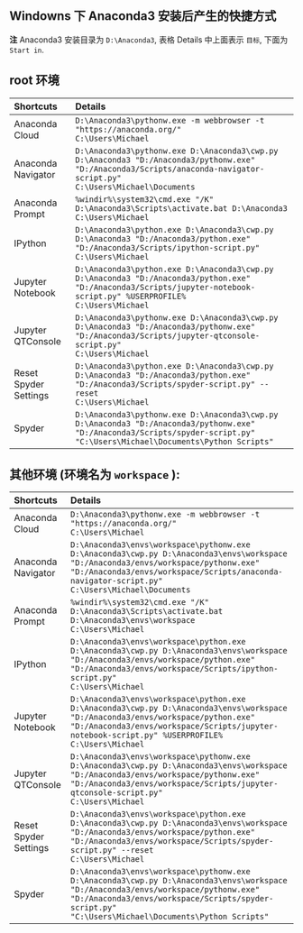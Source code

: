 ## Windowns 下 Anaconda3 安装后产生的快捷方式

**注** Anaconda3 安装目录为 `D:\Anaconda3`,
表格 Details 中上面表示 `目标`, 下面为 `Start in`.

## root 环境

| Shortcuts             | Details                                                                                                                                                                           |
| :----                 | :----                                                                                                                                                                             |
| Anaconda Cloud        | `D:\Anaconda3\pythonw.exe -m webbrowser -t "https://anaconda.org/"` <br> `C:\Users\Michael`                                                                                       |
| Anaconda Navigator    | `D:\Anaconda3\pythonw.exe D:\Anaconda3\cwp.py D:\Anaconda3 "D:/Anaconda3/pythonw.exe" "D:/Anaconda3/Scripts/anaconda-navigator-script.py"` <br> `C:\Users\Michael\Documents`      |
| Anaconda Prompt       | `%windir%\system32\cmd.exe "/K" D:\Anaconda3\Scripts\activate.bat D:\Anaconda3` <br> `C:\Users\Michael`                                                                           |
| IPython               | `D:\Anaconda3\python.exe D:\Anaconda3\cwp.py D:\Anaconda3 "D:/Anaconda3/python.exe" "D:/Anaconda3/Scripts/ipython-script.py"` <br> `C:\Users\Michael`                             |
| Jupyter Notebook      | `D:\Anaconda3\python.exe D:\Anaconda3\cwp.py D:\Anaconda3 "D:/Anaconda3/python.exe" "D:/Anaconda3/Scripts/jupyter-notebook-script.py" %USERPROFILE%` <br> `C:\Users\Michael`      |
| Jupyter QTConsole     | `D:\Anaconda3\pythonw.exe D:\Anaconda3\cwp.py D:\Anaconda3 "D:/Anaconda3/pythonw.exe" "D:/Anaconda3/Scripts/jupyter-qtconsole-script.py"` <br> `C:\Users\Michael`                 |
| Reset Spyder Settings | `D:\Anaconda3\python.exe D:\Anaconda3\cwp.py D:\Anaconda3 "D:/Anaconda3/python.exe" "D:/Anaconda3/Scripts/spyder-script.py" --reset` <br> `C:\Users\Michael`                      |
| Spyder                | `D:\Anaconda3\pythonw.exe D:\Anaconda3\cwp.py D:\Anaconda3 "D:/Anaconda3/pythonw.exe" "D:/Anaconda3/Scripts/spyder-script.py"` <br> `"C:\Users\Michael\Documents\Python Scripts"` |

## 其他环境 (环境名为 `workspace` ):

| Shortcuts             | Details                                                                                                                                                                                                                                  |
| :----                 | :----                                                                                                                                                                                                                                    |
| Anaconda Cloud        | `D:\Anaconda3\pythonw.exe -m webbrowser -t "https://anaconda.org/"` <br> `C:\Users\Michael`                                                                                                                                              |
| Anaconda Navigator    | `D:\Anaconda3\envs\workspace\pythonw.exe D:\Anaconda3\cwp.py D:\Anaconda3\envs\workspace "D:/Anaconda3/envs/workspace/pythonw.exe" "D:/Anaconda3/envs/workspace/Scripts/anaconda-navigator-script.py"` <br> `C:\Users\Michael\Documents` |
| Anaconda Prompt       | `%windir%\system32\cmd.exe "/K" D:\Anaconda3\Scripts\activate.bat D:\Anaconda3\envs\workspace` <br> `C:\Users\Michael`                                                                                                                   |
| IPython               | `D:\Anaconda3\envs\workspace\python.exe D:\Anaconda3\cwp.py D:\Anaconda3\envs\workspace "D:/Anaconda3/envs/workspace/python.exe" "D:/Anaconda3/envs/workspace/Scripts/ipython-script.py"` <br> `C:\Users\Michael`                        |
| Jupyter Notebook      | `D:\Anaconda3\envs\workspace\python.exe D:\Anaconda3\cwp.py D:\Anaconda3\envs\workspace "D:/Anaconda3/envs/workspace/python.exe" "D:/Anaconda3/envs/workspace/Scripts/jupyter-notebook-script.py" %USERPROFILE%` <br> `C:\Users\Michael`                                                             |
| Jupyter QTConsole     | `D:\Anaconda3\envs\workspace\pythonw.exe D:\Anaconda3\cwp.py D:\Anaconda3\envs\workspace "D:/Anaconda3/envs/workspace/pythonw.exe" "D:/Anaconda3/envs/workspace/Scripts/jupyter-qtconsole-script.py"` <br> `C:\Users\Michael`                                                                        |
| Reset Spyder Settings | `D:\Anaconda3\envs\workspace\python.exe D:\Anaconda3\cwp.py D:\Anaconda3\envs\workspace "D:/Anaconda3/envs/workspace/python.exe" "D:/Anaconda3/envs/workspace/Scripts/spyder-script.py" --reset` <br> `C:\Users\Michael`                                                                             |
| Spyder                | `D:\Anaconda3\envs\workspace\pythonw.exe D:\Anaconda3\cwp.py D:\Anaconda3\envs\workspace "D:/Anaconda3/envs/workspace/pythonw.exe" "D:/Anaconda3/envs/workspace/Scripts/spyder-script.py"` <br> `"C:\Users\Michael\Documents\Python Scripts"`                                                        |
